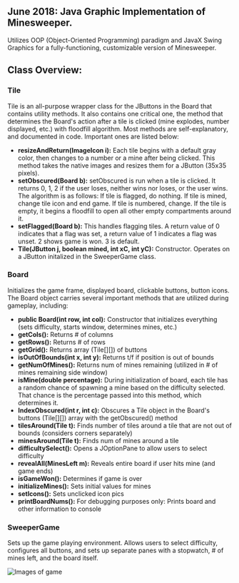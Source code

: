 ## June 2018: Java Graphic Implementation of Minesweeper. 
Utilizes OOP (Object-Oriented Programming) paradigm and JavaX Swing Graphics for a fully-functioning, customizable version of Minesweeper. 

## **Class Overview:**

### Tile

Tile is an all-purpose wrapper class for the JButtons in the Board that contains utility methods. It also contains one critical one, the method that determines the Board's action after a tile is clicked (mine explodes, number displayed, etc.) with floodfill algorithm. Most methods are self-explanatory, and documented in code. Important ones are listed below: 
- **resizeAndReturn(ImageIcon i):** Each tile begins with a default gray color, then changes to a number or a mine after being clicked. This method takes the native images and resizes them for a JButton (35x35 pixels). 
- **setObscured(Board b):** setObscured is run when a tile is clicked. It returns 0, 1, 2 if the user loses, neither wins nor loses, or the user wins. The algorithm is as follows: If tile is flagged, do nothing. If tile is mined, change tile icon and end game. If tile is numbered, change. If the tile is empty, it begins a floodfill to open all other empty compartments around it. 
- **setFlagged(Board b):** This handles flagging tiles. A return value of 0 indicates that a flag was set, a return value of 1 indicates a flag was unset. 2 shows game is won. 3 is default.
- **Tile(JButton j, boolean mined, int xC, int yC):** Constructor. Operates on a JButton initalized in the SweeperGame class. 

### Board
Initializes the game frame, displayed board, clickable buttons, button icons. The Board object carries several important methods that are utilized during gameplay, including:
- **public Board(int row, int col):** Constructor that initializes everything (sets difficulty, starts window, determines mines, etc.)
- **getCols():** Returns # of columns
- **getRows():** Returns # of rows
- **getGrid():** Returns array (Tile[][]) of buttons
- **isOutOfBounds(int x, int y):** Returns t/f if position is out of bounds
- **getNumOfMines():** Returns num of mines remaining (utilized in # of mines remaining side window)
- **isMine(double percentage):** During initialization of board, each tile has a random chance of spawning a mine based on the difficulty selected. That chance is the percentage passed into this method, which determines it.
- **IndexObscured(int r, int c):** Obscures a Tile object in the Board's buttons (Tile[][]) array with the getObscured() method
- **tilesAround(Tile t):** Finds number of tiles around a tile that are not out of bounds (considers corners separately)
- **minesAround(Tile t):** Finds num of mines around a tile
- **difficultySelect():** Opens a JOptionPane to allow users to select difficulty 
- **revealAll(MinesLeft m):** Reveals entire board if user hits mine (and game ends)
- **isGameWon():** Determines if game is over
- **initializeMines():** Sets initial values for mines
- **setIcons():** Sets unclicked icon pics
- **printBoardNums():** For debugging purposes only: Prints board and other information to console 

### SweeperGame
Sets up the game playing environment. Allows users to select difficulty, configures all buttons, and sets up separate panes with a stopwatch, # of mines left, and the board itself. 

![Images of game](../images/GameImage1)
